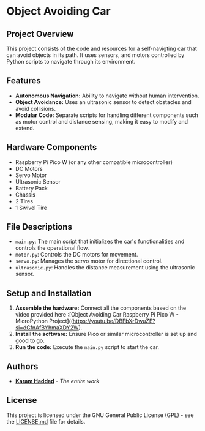 # Object Avoiding Car

## Project Overview
This project consists of the code and resources for a self-navigting car that can avoid objects in its path. It uses sensors, and motors controlled by Python scripts to navigate through its environment.

## Features
- **Autonomous Navigation:** Ability to navigate without human intervention.
- **Object Avoidance:** Uses an ultrasonic sensor to detect obstacles and avoid collisions.
- **Modular Code:** Separate scripts for handling different components such as motor control and distance sensing, making it easy to modify and extend.

## Hardware Components
- Raspberry Pi Pico W (or any other compatible microcontroller)
- DC Motors
- Servo Motor
- Ultrasonic Sensor
- Battery Pack
- Chassis
- 2 Tires
- 1 Swivel Tire

## File Descriptions
- `main.py`: The main script that initializes the car's functionalities and controls the operational flow.
- `motor.py`: Controls the DC motors for movement.
- `servo.py`: Manages the servo motor for directional control.
- `ultrasonic.py`: Handles the distance measurement using the ultrasonic sensor.

## Setup and Installation
1. **Assemble the hardware:** Connect all the components based on the video provided here :[Object Avoiding Car Raspberry Pi Pico W - MicroPython Project]((https://youtu.be/DBFbXrDwuZE?si=dCfnAfBYhmaXDY2W).
2. **Install the software:** Ensure Pico or similar microcontroller is set up and good to go.
3. **Run the code:** Execute the `main.py` script to start the car.

## Authors
- **[Karam Haddad](https://github.com/karamhaddad)** - *The entire work*

## License
This project is licensed under the GNU General Public License (GPL) - see the [LICENSE.md](LICENSE) file for details.
